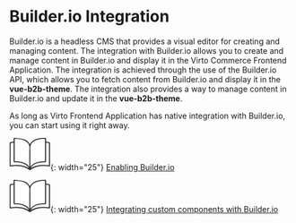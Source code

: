 # Builder.io Integration

Builder.io is a headless CMS that provides a visual editor for creating and managing content. The integration with Builder.io allows you to create and manage content in Builder.io and display it in the Virto Commerce Frontend Application. The integration is achieved through the use of the Builder.io API, which allows you to fetch content from Builder.io and display it in the **vue-b2b-theme**. The integration also provides a way to manage content in Builder.io and update it in the **vue-b2b-theme**. 

As long as Virto Frontend Application has native integration with Builder.io, you can start using it right away.

![Readmore](media/readmore.png){: width="25"} [Enabling Builder.io](../../../../../platform/user-guide/integrations/builder-io/getting-started#enable-builderio-and-assign-api-key-to-store)

![Readmore](media/readmore.png){: width="25"} [Integrating custom components with Builder.io](https://www.builder.io/c/docs/custom-components-intro)